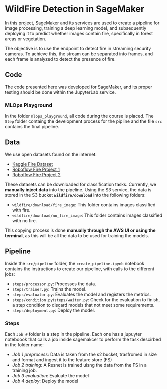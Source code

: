# WildFire Detection in SageMaker

In this project, SageMaker and its services are used to create a pipeline for image processing, training a deep learning model, and subsequently deploying it to predict whether images contain fire, specifically in forest areas or vegetation.

The objective is to use the endpoint to detect fire in streaming security cameras. To achieve this, the stream can be separated into frames, and each frame is analyzed to detect the presence of fire.

## Code

The code presented here was developed for SageMaker, and its proper testing should be done within the JupyterLab service.

### MLOps Playground

In the folder `mlops_playground`, all code during the course is placed. The `Step` folder containg the development process for the pipline and the file `src` contains the final pipeline.

## Data

We use open datasets found on the internet:

* [Kaggle Fire Dataset](https://www.kaggle.com/datasets/phylake1337/fire-dataset)
* [Roboflow Fire Project 1](https://universe.roboflow.com/fire-iak32/fire-project/dataset/4)
* [Roboflow Fire Project 2](https://universe.roboflow.com/fire-dataset-tp9jt/fire-detection-sejra/)

These datasets can be downloaded for classification tasks. Currently, we **manually inject data** into the pipeline. Using the S3 service, the data is stored in the S3 bucket **`wildfire/download`** into the following folders:

* `wildfire/download/fire_image`: This folder contains images classified with fire.
* `wildfire/download/no_fire_image`: This folder contains images classified with no fire.

This copying process is done **manually through the AWS UI or using the terminal**, as this will be all the data to be used for training the models.

## Pipeline

Inside the `src/pipeline` folder, the `create_pipeline.ipynb` notebook contains the instructions to create our pipeline, with calls to the different jobs:

* `steps/processor.py`: Processes the data.
* `steps/trainer.py`: Trains the model.
* `steps/evaluator.py`: Evaluates the model and registers the metrics.
* `steps/condition.py`/`steps/waiter.py`: Check for the evaluation to finish, a step condition to discard models that not meet some requirements.
* `steps/deployment.py`: Deploy the model.

### Steps

Each `Job #` folder is a step in the pipeline. Each one has a jupuyter noteboook that calls a job inside sagemakcer to perform the task descirbed in the folder name:

* *Job 1 preprocess*: Data is taken from the s2 bucket, trasfromed in size and format and ingest it to the feature store (FS)
* *Job 2 training*: A Resnet is trained uisng the data from the FS in a training job.
* *Job 3 evaluation*: Evaluate the model
* *Job 4 deploy*: Deploy the model
